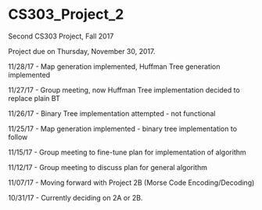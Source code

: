 # CS303_Project_2
Second CS303 Project, Fall 2017

Project due on Thursday, November 30, 2017.

11/28/17 - Map generation implemented, Huffman Tree generation implemented

11/27/17 - Group meeting, now Huffman Tree implementation decided to replace plain BT

11/26/17 - Binary Tree implementation attempted - not functional

11/25/17 - Map generation implemented - binary tree implementation to follow

11/15/17 - Group meeting to fine-tune plan for implementation of algorithm

11/12/17 - Group meeting to discuss plan for general algorithm

11/07/17 - Moving forward with Project 2B (Morse Code Encoding/Decoding)

10/31/17 - Currently deciding on 2A or 2B.
